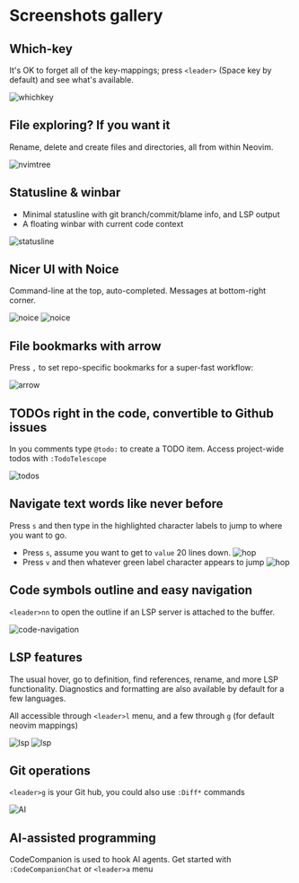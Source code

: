 # Screenshots gallery

## Which-key
It's OK to forget all of the key-mappings; press `<leader>` (Space key by default) and see what's available.

![whichkey](whichkey.png)

## File exploring? If you want it
Rename, delete and create files and directories, all from within Neovim.

![nvimtree](tree.png)

## Statusline & winbar
- Minimal statusline with git branch/commit/blame info, and LSP output 
- A floating winbar with current code context

![statusline](nvim.lua)

## Nicer UI with Noice
Command-line at the top, auto-completed. Messages at bottom-right corner.

![noice](ui1.png)
![noice](ui2.png)

## File bookmarks with arrow
Press `,` to set repo-specific bookmarks for a super-fast workflow:

![arrow](arrow.png)

## TODOs right in the code, convertible to Github issues
In you comments type `@todo:` to create a TODO item. Access project-wide todos with `:TodoTelescope`

![todos](todos.png)

## Navigate text words like never before
Press `s` and then type in the highlighted character labels to jump to where you want to go.

- Press `s`, assume you want to get to `value` 20 lines down.
  ![hop](flash1.png)
- Press `v` and then whatever green label character appears to jump
  ![hop](flash2.png)

## Code symbols outline and easy navigation
`<leader>nn` to open the outline if an LSP server is attached to the buffer.

![code-navigation](lsp-navigation.png)

## LSP features
The usual hover, go to definition, find references, rename, and more LSP functionality.
Diagnostics and formatting are also available by default for a few languages.

All accessible through `<leader>l` menu, and a few through `g` (for default neovim mappings)

![lsp](lsp1.png)
![lsp](lsp2.png)

## Git operations
`<leader>g` is your Git hub, you could also use `:Diff*` commands

![AI](ai.png)

## AI-assisted programming

CodeCompanion is used to hook AI agents. Get started with `:CodeCompanionChat` or `<leader>a` menu
